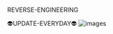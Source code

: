 REVERSE-ENGINEERING

👽UPDATE-EVERYDAY👽
![images](https://user-images.githubusercontent.com/20098740/171963726-70a8786e-92b9-4455-a48e-fd31c7e6b766.jpg)
